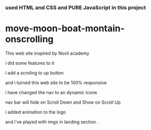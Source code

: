 ### used HTML and CSS and PURE JavaScript in this project

# move-moon-boat-montain-onscrolling

This web site inspired by Novil academy 

i did some features to it 

i add a scroling to up button 

and i turned this web site to be 100% responsive 

i have changed the nav to an dynamic icone

nav bar will hide on Scroll Down and Show on Scroll Up

i added animation to the logo 

and i've played with imgs in landing section .
